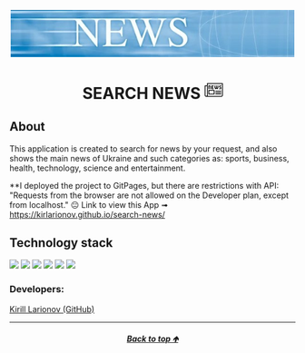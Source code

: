 <a id="anchor"></a>
<p align="center">
      <img src="./src/assets/news.jpg" width="500">
</p>

<h1 align="center">
      SEARCH NEWS
      <img src="./src/assets/news-icon.png">
</h1>

## About
This application is created to search for news by your
request, and also shows the main news of Ukraine and such
categories as: sports, business, health, technology, science and entertainment.

**I deployed the project to GitPages, but there are restrictions with API: 
"Requests from the browser are not allowed on the Developer plan, except from localhost." &#128528;
Link to view this App ➟ https://kirlarionov.github.io/search-news/

## Technology stack
<p>
  <img src="https://img.shields.io/badge/javascript-F7DF1E?style=for-the-badge&logo=JavaScript&logoColor=black"/>
  <img src="https://img.shields.io/badge/React-gray?style=for-the-badge&logo=React&logoColor=ЦВЕТ ЛОГОТИПА"/>
  <img src="https://img.shields.io/badge/Redux-764ABC?style=for-the-badge&logo=Redux&logoColor=white"/>
  <img src="https://img.shields.io/badge/Material UI-007FFF?style=for-the-badge&logo=MUI&logoColor=white"/>
  <img src="https://img.shields.io/badge/styled--components-DB7093?style=for-the-badge&logo=Chakra UI&logoColor=white"/>
  <img src="https://img.shields.io/badge/react router-black?style=for-the-badge&logo=reactrouter&logoColor=CA4245"/>
</p>


### Developers:
[Kirill Larionov (GitHub)](https://github.com/kirlarionov)
___
##### [<p align="center">Back to top &#129145;</p>](#anchor)



